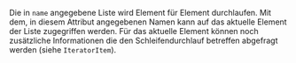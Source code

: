 Die in `name` angegebene Liste wird Element für Element durchlaufen. Mit dem, in diesem Attribut angegebenen Namen kann auf das aktuelle Element der Liste zugegriffen werden. Für das aktuelle Element können noch zusätzliche Informationen die den Schleifendurchlauf betreffen abgefragt werden (siehe `IteratorItem`).
